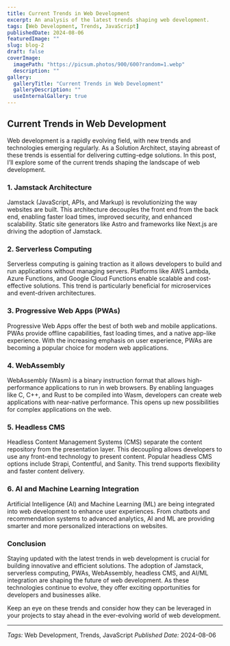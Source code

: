 ```yaml
---
title: Current Trends in Web Development
excerpt: An analysis of the latest trends shaping web development.
tags: [Web Development, Trends, JavaScript]
publishedDate: 2024-08-06
featuredImage: ""
slug: blog-2
draft: false
coverImage: 
  imagePath: "https://picsum.photos/900/600?random=1.webp"
  description: ""
gallery:
  galleryTitle: "Current Trends in Web Development"
  galleryDescription: ""
  useInternalGallery: true
---
```


## Current Trends in Web Development

Web development is a rapidly evolving field, with new trends and technologies emerging regularly. As a Solution Architect, staying abreast of these trends is essential for delivering cutting-edge solutions. In this post, I’ll explore some of the current trends shaping the landscape of web development.

### 1. Jamstack Architecture

Jamstack (JavaScript, APIs, and Markup) is revolutionizing the way websites are built. This architecture decouples the front end from the back end, enabling faster load times, improved security, and enhanced scalability. Static site generators like Astro and frameworks like Next.js are driving the adoption of Jamstack.

### 2. Serverless Computing

Serverless computing is gaining traction as it allows developers to build and run applications without managing servers. Platforms like AWS Lambda, Azure Functions, and Google Cloud Functions enable scalable and cost-effective solutions. This trend is particularly beneficial for microservices and event-driven architectures.

### 3. Progressive Web Apps (PWAs)

Progressive Web Apps offer the best of both web and mobile applications. PWAs provide offline capabilities, fast loading times, and a native app-like experience. With the increasing emphasis on user experience, PWAs are becoming a popular choice for modern web applications.

### 4. WebAssembly

WebAssembly (Wasm) is a binary instruction format that allows high-performance applications to run in web browsers. By enabling languages like C, C++, and Rust to be compiled into Wasm, developers can create web applications with near-native performance. This opens up new possibilities for complex applications on the web.

### 5. Headless CMS

Headless Content Management Systems (CMS) separate the content repository from the presentation layer. This decoupling allows developers to use any front-end technology to present content. Popular headless CMS options include Strapi, Contentful, and Sanity. This trend supports flexibility and faster content delivery.

### 6. AI and Machine Learning Integration

Artificial Intelligence (AI) and Machine Learning (ML) are being integrated into web development to enhance user experiences. From chatbots and recommendation systems to advanced analytics, AI and ML are providing smarter and more personalized interactions on websites.

### Conclusion

Staying updated with the latest trends in web development is crucial for building innovative and efficient solutions. The adoption of Jamstack, serverless computing, PWAs, WebAssembly, headless CMS, and AI/ML integration are shaping the future of web development. As these technologies continue to evolve, they offer exciting opportunities for developers and businesses alike.

Keep an eye on these trends and consider how they can be leveraged in your projects to stay ahead in the ever-evolving world of web development.

---

*Tags:* Web Development, Trends, JavaScript
*Published Date:* 2024-08-06
